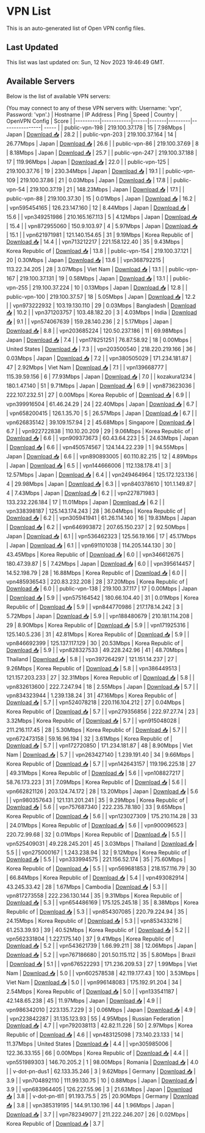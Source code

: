 # VPN List

This is an auto-generated list of Open VPN config files.

## Last Updated

This list was last updated on: Sun, 12 Nov 2023 19:46:49 GMT.

## Available Servers

Below is the list of available VPN servers:

(You may connect to any of these VPN servers with: Username: 'vpn', Password: 'vpn'.)
| Hostname | IP Address | Ping | Speed | Country | OpenVPN Config | Score |
|----------|------------|------|-------|---------|----------------| ----- |
| public-vpn-198 | 219.100.37.178 | 15 | 7.98Mbps | Japan | [Download 📥](./configs/server_0_JP.ovpn) | 28.2 |
| public-vpn-203 | 219.100.37.164 | 14 | 26.77Mbps | Japan | [Download 📥](./configs/server_1_JP.ovpn) | 26.6 |
| public-vpn-86 | 219.100.37.69 | 8 | 8.18Mbps | Japan | [Download 📥](./configs/server_2_JP.ovpn) | 25.7 |
| public-vpn-247 | 219.100.37.188 | 17 | 119.96Mbps | Japan | [Download 📥](./configs/server_3_JP.ovpn) | 22.0 |
| public-vpn-125 | 219.100.37.76 | 19 | 230.34Mbps | Japan | [Download 📥](./configs/server_4_JP.ovpn) | 19.1 |
| public-vpn-109 | 219.100.37.86 | 21 | 0.03Mbps | Japan | [Download 📥](./configs/server_5_JP.ovpn) | 17.8 |
| public-vpn-54 | 219.100.37.19 | 21 | 148.23Mbps | Japan | [Download 📥](./configs/server_6_JP.ovpn) | 17.1 |
| public-vpn-88 | 219.100.37.30 | 15 | 0.01Mbps | Japan | [Download 📥](./configs/server_7_JP.ovpn) | 16.2 |
| vpn595454165 | 126.23.147.160 | 12 | 8.44Mbps | Japan | [Download 📥](./configs/server_8_JP.ovpn) | 15.6 |
| vpn349251986 | 210.165.167.113 | 5 | 4.12Mbps | Japan | [Download 📥](./configs/server_9_JP.ovpn) | 15.4 |
| vpn872955060 | 150.9.103.97 | 4 | 5.97Mbps | Japan | [Download 📥](./configs/server_10_JP.ovpn) | 15.1 |
| vpn621971981 | 121.140.154.65 | 31 | 9.19Mbps | Korea Republic of | [Download 📥](./configs/server_11_KR.ovpn) | 14.4 |
| vpn713212217 | 221.158.122.40 | 35 | 9.43Mbps | Korea Republic of | [Download 📥](./configs/server_12_KR.ovpn) | 13.8 |
| public-vpn-154 | 219.100.37.121 | 20 | 0.30Mbps | Japan | [Download 📥](./configs/server_13_JP.ovpn) | 13.6 |
| vpn368792215 | 113.22.34.205 | 28 | 3.07Mbps | Viet Nam | [Download 📥](./configs/server_14_VN.ovpn) | 13.1 |
| public-vpn-167 | 219.100.37.131 | 19 | 0.58Mbps | Japan | [Download 📥](./configs/server_15_JP.ovpn) | 13.1 |
| public-vpn-255 | 219.100.37.224 | 10 | 0.13Mbps | Japan | [Download 📥](./configs/server_16_JP.ovpn) | 12.8 |
| public-vpn-100 | 219.100.37.57 | 18 | 5.05Mbps | Japan | [Download 📥](./configs/server_17_JP.ovpn) | 12.2 |
| vpn973222932 | 103.19.130.110 | 29 | 0.03Mbps | Bangladesh | [Download 📥](./configs/server_18_BD.ovpn) | 10.2 |
| vpn371203757 | 103.48.182.20 | 3 | 4.03Mbps | India | [Download 📥](./configs/server_19_IN.ovpn) | 9.1 |
| vpn574067639 | 159.28.140.236 | 2 | 5.17Mbps | Japan | [Download 📥](./configs/server_20_JP.ovpn) | 8.8 |
| vpn203685224 | 120.50.237.186 | 11 | 69.98Mbps | Japan | [Download 📥](./configs/server_21_JP.ovpn) | 7.4 |
| vpn178251251 | 76.87.58.92 | 18 | 0.00Mbps | United States | [Download 📥](./configs/server_22_US.ovpn) | 7.3 |
| vpn203500540 | 218.220.219.166 | 36 | 0.03Mbps | Japan | [Download 📥](./configs/server_23_JP.ovpn) | 7.2 |
| vpn380505029 | 171.234.181.87 | 47 | 2.92Mbps | Viet Nam | [Download 📥](./configs/server_24_VN.ovpn) | 7.1 |
| vpn139668777 | 115.39.59.156 | 6 | 77.93Mbps | Japan | [Download 📥](./configs/server_25_JP.ovpn) | 7.0 |
| kozakura1234 | 180.1.47.140 | 51 | 9.71Mbps | Japan | [Download 📥](./configs/server_26_JP.ovpn) | 6.9 |
| vpn873623036 | 222.107.232.51 | 27 | 0.00Mbps | Korea Republic of | [Download 📥](./configs/server_27_KR.ovpn) | 6.9 |
| vpn399916504 | 61.46.24.29 | 24 | 22.40Mbps | Japan | [Download 📥](./configs/server_28_JP.ovpn) | 6.7 |
| vpn658200415 | 126.1.35.70 | 5 | 26.57Mbps | Japan | [Download 📥](./configs/server_29_JP.ovpn) | 6.7 |
| vpn626835142 | 39.109.157.94 | 2 | 45.68Mbps | Singapore | [Download 📥](./configs/server_30_SG.ovpn) | 6.7 |
| vpn922722838 | 110.10.20.209 | 29 | 9.06Mbps | Korea Republic of | [Download 📥](./configs/server_31_KR.ovpn) | 6.6 |
| vpn909373673 | 60.43.64.223 | 5 | 24.63Mbps | Japan | [Download 📥](./configs/server_32_JP.ovpn) | 6.6 |
| vpn450574567 | 124.144.22.239 | 1 | 94.55Mbps | Japan | [Download 📥](./configs/server_33_JP.ovpn) | 6.6 |
| vpn890893005 | 60.110.82.215 | 12 | 4.89Mbps | Japan | [Download 📥](./configs/server_34_JP.ovpn) | 6.5 |
| vpn144666006 | 112.138.178.41 | 3 | 12.57Mbps | Japan | [Download 📥](./configs/server_35_JP.ovpn) | 6.4 |
| vpn249464964 | 125.172.123.136 | 4 | 29.98Mbps | Japan | [Download 📥](./configs/server_36_JP.ovpn) | 6.3 |
| vpn840378610 | 101.1.149.87 | 4 | 7.43Mbps | Japan | [Download 📥](./configs/server_37_JP.ovpn) | 6.2 |
| vpn227871983 | 133.232.226.184 | 17 | 11.01Mbps | Japan | [Download 📥](./configs/server_38_JP.ovpn) | 6.2 |
| vpn338398187 | 125.143.174.243 | 28 | 36.04Mbps | Korea Republic of | [Download 📥](./configs/server_39_KR.ovpn) | 6.2 |
| vpn305941941 | 61.26.114.140 | 16 | 19.83Mbps | Japan | [Download 📥](./configs/server_40_JP.ovpn) | 6.2 |
| vpn646993872 | 207.65.150.237 | 2 | 92.50Mbps | Japan | [Download 📥](./configs/server_41_JP.ovpn) | 6.1 |
| vpn536462323 | 125.56.19.166 | 17 | 45.17Mbps | Japan | [Download 📥](./configs/server_42_JP.ovpn) | 6.1 |
| vpn691101038 | 114.205.144.130 | 30 | 43.45Mbps | Korea Republic of | [Download 📥](./configs/server_43_KR.ovpn) | 6.0 |
| vpn346612675 | 180.47.39.87 | 5 | 7.42Mbps | Japan | [Download 📥](./configs/server_44_JP.ovpn) | 6.0 |
| vpn395614457 | 14.52.198.79 | 28 | 16.88Mbps | Korea Republic of | [Download 📥](./configs/server_45_KR.ovpn) | 6.0 |
| vpn485936543 | 220.83.232.208 | 28 | 37.20Mbps | Korea Republic of | [Download 📥](./configs/server_46_KR.ovpn) | 6.0 |
| public-vpn-138 | 219.100.37.117 | 17 | 0.00Mbps | Japan | [Download 📥](./configs/server_47_JP.ovpn) | 5.9 |
| vpn575164542 | 180.66.104.40 | 31 | 0.01Mbps | Korea Republic of | [Download 📥](./configs/server_48_KR.ovpn) | 5.9 |
| vpn844770986 | 217.178.14.242 | 3 | 5.72Mbps | Japan | [Download 📥](./configs/server_49_JP.ovpn) | 5.9 |
| vpn188480679 | 210.181.114.208 | 29 | 8.90Mbps | Korea Republic of | [Download 📥](./configs/server_50_KR.ovpn) | 5.9 |
| vpn171925316 | 125.140.5.236 | 31 | 42.81Mbps | Korea Republic of | [Download 📥](./configs/server_51_KR.ovpn) | 5.9 |
| vpn846692399 | 125.137.117.129 | 30 | 20.53Mbps | Korea Republic of | [Download 📥](./configs/server_52_KR.ovpn) | 5.9 |
| vpn828327533 | 49.228.242.96 | 41 | 48.70Mbps | Thailand | [Download 📥](./configs/server_53_TH.ovpn) | 5.8 |
| vpn397264297 | 121.151.14.237 | 27 | 9.26Mbps | Korea Republic of | [Download 📥](./configs/server_54_KR.ovpn) | 5.8 |
| vpn386449513 | 121.157.203.233 | 27 | 32.31Mbps | Korea Republic of | [Download 📥](./configs/server_55_KR.ovpn) | 5.8 |
| vpn832613600 | 222.7.247.94 | 18 | 2.55Mbps | Japan | [Download 📥](./configs/server_56_JP.ovpn) | 5.7 |
| vpn834323944 | 1.239.138.24 | 31 | 47.16Mbps | Korea Republic of | [Download 📥](./configs/server_57_KR.ovpn) | 5.7 |
| vpn524078218 | 220.116.104.212 | 27 | 0.04Mbps | Korea Republic of | [Download 📥](./configs/server_58_KR.ovpn) | 5.7 |
| vpn279356856 | 222.97.27.74 | 23 | 3.32Mbps | Korea Republic of | [Download 📥](./configs/server_59_KR.ovpn) | 5.7 |
| vpn915048028 | 211.216.117.45 | 28 | 5.30Mbps | Korea Republic of | [Download 📥](./configs/server_60_KR.ovpn) | 5.7 |
| vpn672473158 | 59.16.96.194 | 32 | 3.61Mbps | Korea Republic of | [Download 📥](./configs/server_61_KR.ovpn) | 5.7 |
| vpn172720850 | 171.234.181.87 | 48 | 8.90Mbps | Viet Nam | [Download 📥](./configs/server_62_VN.ovpn) | 5.7 |
| vpn263427140 | 1.239.191.40 | 34 | 9.66Mbps | Korea Republic of | [Download 📥](./configs/server_63_KR.ovpn) | 5.7 |
| vpn142643157 | 119.196.225.18 | 27 | 49.31Mbps | Korea Republic of | [Download 📥](./configs/server_64_KR.ovpn) | 5.6 |
| vpn108827217 | 58.76.173.223 | 31 | 7.09Mbps | Korea Republic of | [Download 📥](./configs/server_65_KR.ovpn) | 5.6 |
| vpn662821126 | 203.124.74.172 | 28 | 13.20Mbps | Japan | [Download 📥](./configs/server_66_JP.ovpn) | 5.6 |
| vpn980357643 | 121.131.201.241 | 35 | 9.29Mbps | Korea Republic of | [Download 📥](./configs/server_67_KR.ovpn) | 5.6 |
| vpn757687340 | 222.235.78.180 | 33 | 9.65Mbps | Korea Republic of | [Download 📥](./configs/server_68_KR.ovpn) | 5.6 |
| vpn123027309 | 175.210.114.28 | 33 | 24.01Mbps | Korea Republic of | [Download 📥](./configs/server_69_KR.ovpn) | 5.6 |
| vpn900096523 | 220.72.99.68 | 32 | 0.01Mbps | Korea Republic of | [Download 📥](./configs/server_70_KR.ovpn) | 5.5 |
| vpn525409031 | 49.228.245.201 | 45 | 3.03Mbps | Thailand | [Download 📥](./configs/server_71_TH.ovpn) | 5.5 |
| vpn275000167 | 1.243.238.94 | 32 | 9.12Mbps | Korea Republic of | [Download 📥](./configs/server_72_KR.ovpn) | 5.5 |
| vpn333994575 | 221.156.52.174 | 35 | 75.60Mbps | Korea Republic of | [Download 📥](./configs/server_73_KR.ovpn) | 5.5 |
| vpn569681853 | 218.157.116.79 | 30 | 66.84Mbps | Korea Republic of | [Download 📥](./configs/server_74_KR.ovpn) | 5.4 |
| vpn493082914 | 43.245.33.42 | 28 | 1.67Mbps | Cambodia | [Download 📥](./configs/server_75_KH.ovpn) | 5.3 |
| vpn817273558 | 222.236.130.144 | 35 | 9.31Mbps | Korea Republic of | [Download 📥](./configs/server_76_KR.ovpn) | 5.3 |
| vpn654486169 | 175.125.245.18 | 35 | 8.38Mbps | Korea Republic of | [Download 📥](./configs/server_77_KR.ovpn) | 5.3 |
| vpn854307085 | 220.79.224.94 | 35 | 24.15Mbps | Korea Republic of | [Download 📥](./configs/server_78_KR.ovpn) | 5.3 |
| vpn853433216 | 61.253.39.93 | 39 | 40.52Mbps | Korea Republic of | [Download 📥](./configs/server_79_KR.ovpn) | 5.2 |
| vpn562331804 | 1.227.175.140 | 37 | 9.41Mbps | Korea Republic of | [Download 📥](./configs/server_80_KR.ovpn) | 5.2 |
| vpn543621739 | 1.66.99.211 | 38 | 12.06Mbps | Japan | [Download 📥](./configs/server_81_JP.ovpn) | 5.2 |
| vpn767186680 | 201.50.115.112 | 35 | 5.80Mbps | Brazil | [Download 📥](./configs/server_82_BR.ovpn) | 5.1 |
| vpn676522293 | 171.236.209.53 | 27 | 1.99Mbps | Viet Nam | [Download 📥](./configs/server_83_VN.ovpn) | 5.0 |
| vpn602578538 | 42.119.177.43 | 100 | 3.53Mbps | Viet Nam | [Download 📥](./configs/server_84_VN.ovpn) | 5.0 |
| vpn996148083 | 175.192.91.204 | 34 | 2.54Mbps | Korea Republic of | [Download 📥](./configs/server_85_KR.ovpn) | 5.0 |
| vpn133541187 | 42.148.65.238 | 45 | 11.97Mbps | Japan | [Download 📥](./configs/server_86_JP.ovpn) | 4.9 |
| vpn986342010 | 223.135.7.229 | 3 | 0.06Mbps | Japan | [Download 📥](./configs/server_87_JP.ovpn) | 4.9 |
| vpn223842287 | 31.135.123.93 | 55 | 4.95Mbps | Russian Federation | [Download 📥](./configs/server_88_RU.ovpn) | 4.7 |
| vpn792038113 | 42.82.11.226 | 50 | 2.97Mbps | Korea Republic of | [Download 📥](./configs/server_89_KR.ovpn) | 4.6 |
| vpn483125098 | 73.140.23.133 | 14 | 11.37Mbps | United States | [Download 📥](./configs/server_90_US.ovpn) | 4.4 |
| vpn305985006 | 122.36.33.155 | 66 | 0.00Mbps | Korea Republic of | [Download 📥](./configs/server_91_KR.ovpn) | 4.4 |
| vpn551989303 | 146.70.205.2 | 1 | 98.00Mbps | Romania | [Download 📥](./configs/server_92_RO.ovpn) | 4.0 |
| v-dot-pn-dus1 | 62.133.35.246 | 3 | 9.62Mbps | Germany | [Download 📥](./configs/server_93_DE.ovpn) | 3.9 |
| vpn704892110 | 111.99.130.75 | 10 | 0.88Mbps | Japan | [Download 📥](./configs/server_94_JP.ovpn) | 3.9 |
| vpn683964405 | 126.227.55.96 | 3 | 21.63Mbps | Japan | [Download 📥](./configs/server_95_JP.ovpn) | 3.8 |
| v-dot-pn-tll1 | 91.193.75.5 | 25 | 20.90Mbps | Germany | [Download 📥](./configs/server_96_DE.ovpn) | 3.8 |
| vpn385319195 | 144.91.130.196 | 44 | 1.96Mbps | Japan | [Download 📥](./configs/server_97_JP.ovpn) | 3.7 |
| vpn782349077 | 211.222.246.207 | 26 | 0.02Mbps | Korea Republic of | [Download 📥](./configs/server_98_KR.ovpn) | 3.7 |
